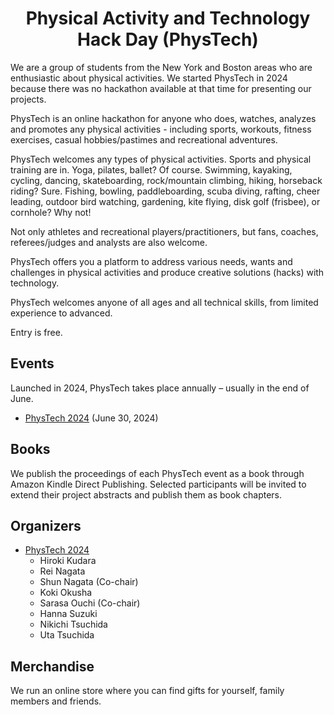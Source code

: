<h1 style="text-align: center;">
Physical Activity and Technology Hack Day (PhysTech)
</h1>

We are a group of students from the New York and Boston areas who are enthusiastic about physical activities. We started PhysTech in 2024 because there was no hackathon available at that time for presenting our projects. 

<!-- fitness and wellbeing

 - sports, recreational activities and analytics
fitness workout, 

love practice, watch and analyze physical activities 
are enthusiastic about 
sports analytics 
-->

PhysTech is an online hackathon for anyone who does, watches, analyzes and promotes any physical activities - including sports, workouts, fitness exercises, casual hobbies/pastimes and recreational adventures. 

PhysTech welcomes any types of physical activities. Sports and physical training are in. Yoga, pilates, ballet? Of course. Swimming, kayaking, cycling, dancing, skateboarding, rock/mountain climbing, hiking, horseback riding? Sure. Fishing, bowling, paddleboarding, scuba diving, rafting, cheer leading, outdoor bird watching, gardening, kite flying, disk golf (frisbee), or cornhole? Why not! 

Not only athletes and recreational players/practitioners, but fans, coaches, referees/judges and analysts are also welcome. 
<!--You would be a great participant in PhysTech as far as you love what you are doing.-->

PhysTech offers you a platform to address various needs, wants and challenges in physical activities and produce creative solutions (hacks) with technology.
<!--
that inspires you to think of needs, wants and challenges in interacting with animals. 
It is intended to help you ignite creative solutions (hacks) with technology and innovate human-animal relationships.
-->

PhysTech welcomes anyone of all ages and all technical skills, from limited experience to advanced. 

Entry is free.

<a name="events"></a>
## Events

Launched in 2024, PhysTech takes place annually – usually in the end of June.

- [PhysTech 2024](2024.md) (June 30, 2024)

<a name="books"></a>
## Books

We publish the proceedings of each PhysTech event as a book through Amazon Kindle Direct Publishing. Selected participants will be invited to extend their project abstracts and publish them as book chapters.

<a name="organizers"></a>
## Organizers

- [PhysTech 2024](2024.md)
  - Hiroki Kudara
  - Rei Nagata
  - Shun Nagata (Co-chair)
  - Koki Okusha
  - Sarasa Ouchi (Co-chair)
  - Hanna Suzuki
  - Nikichi Tsuchida
  - Uta Tsuchida
  
<a name="merchandise"></a>
## Merchandise

We run an online store where you can find gifts for yourself, family members and friends.  

